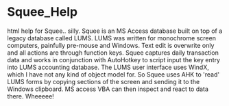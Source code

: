 # Squee_Help
html help for Squee.. silly.
Squee is an MS Access database built on top of a legacy database called LUMS.
LUMS was written for monochrome screen computers, painfully pre-mouse and Windows. Text edit is overwrite only and all actions are through function keys.
Squee captures daily transaction data and works in conjunction with AutoHotkey to script input the key entry into LUMS accounting database.
The LUMS user interface uses WindX, which I have not any kind of object model for. So Squee uses AHK to 'read' LUMS forms by copying sections of the screen
and sending it to the Windows clipboard. MS access VBA can then inspect and react to data there.
Wheeeee!
